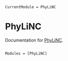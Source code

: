 ```@meta
CurrentModule = PhyLiNC
```

# PhyLiNC

Documentation for [PhyLiNC](https://github.com/JuliaPhylo/PhyLiNC.jl).

```@index
```

```@autodocs
Modules = [PhyLiNC]
```
